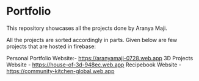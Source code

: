 # Portfolio
This repository showcases all the projects done by Aranya Maji.

All the projects are sorted accordingly in parts. Given below are few projects that are hosted in firebase:

Personal Portfolio Website:- https://aranyamaji-0728.web.app
3D Projects Website - https://house-of-3d-948ec.web.app
Recipebook Website - https://community-kitchen-global.web.app
